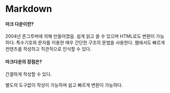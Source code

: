 # Markdown
#### 마크 다운이란?
2004년 존그루버에 의해 만들어졌음. 쉽게 읽고 쓸 수 있으며 HTML로도 변환이 가능하다.
특수기호와 문자를 이용한 매우 간단한 구조의 문법을 사용한다.
웹에서도 빠르게 컨텐츠를 작성하고 직관적으로 인식할 수 있다.
#### 마크다운의 장점은?
<p>간결하게 작성할 수 있다.<p>
<p>별도의 도구없이 작성이 가능하며 쉽고 빠르게 변환이 가능하다.<p>

